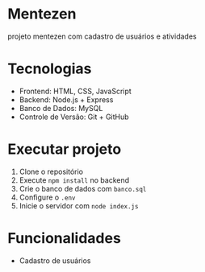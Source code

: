 # Mentezen
projeto mentezen com cadastro de usuários e atividades

# Tecnologias

- Frontend: HTML, CSS, JavaScript
- Backend: Node.js + Express
- Banco de Dados: MySQL
- Controle de Versão: Git + GitHub


# Executar projeto
1. Clone o repositório
2. Execute `npm install` no backend
3. Crie o banco de dados com `banco.sql`
4. Configure o `.env`
5. Inicie o servidor com `node index.js`

# Funcionalidades
- Cadastro de usuários
